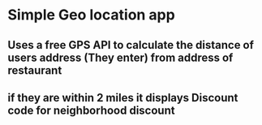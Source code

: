 # Simple Geo location app

## Uses a free GPS API to calculate the distance of users address (They enter) from address of restaurant

## if they are within 2 miles it displays Discount code for neighborhood discount
